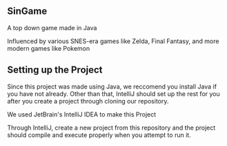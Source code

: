 ## SinGame
A top down game made in Java

Influenced by various SNES-era games like Zelda, Final Fantasy, and more modern games like Pokemon 


## Setting up the Project
Since this project was made using Java, we reccomend you install Java if you have not already. Other than that, IntelliJ should set up the rest for you after you create a project through cloning our repository.

We used JetBrain's IntelliJ IDEA to make this Project

Through IntelliJ, create a new project from this repository and the project should compile and execute properly when you attempt to run it.
